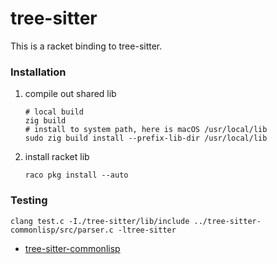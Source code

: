 # tree-sitter

This is a racket binding to tree-sitter.

### Installation

1. compile out shared lib

   ```shell
   # local build
   zig build
   # install to system path, here is macOS /usr/local/lib
   sudo zig build install --prefix-lib-dir /usr/local/lib
   ```

2. install racket lib

   ```shell
   raco pkg install --auto
   ```

### Testing

```
clang test.c -I./tree-sitter/lib/include ../tree-sitter-commonlisp/src/parser.c -ltree-sitter
```

- [tree-sitter-commonlisp](https://github.com/theHamsta/tree-sitter-commonlisp)
